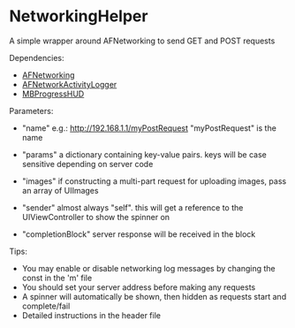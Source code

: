 # NetworkingHelper
A simple wrapper around AFNetworking to send GET and POST requests

Dependencies:
- [AFNetworking](https://github.com/AFNetworking/AFNetworking)
- [AFNetworkActivityLogger](https://github.com/AFNetworking/AFNetworkActivityLogger)
- [MBProgressHUD](https://github.com/jdg/MBProgressHUD)

Parameters:
- "name"
e.g.: http://192.168.1.1/myPostRequest
"myPostRequest" is the name

- "params"
a dictionary containing key-value pairs. keys will be case sensitive depending on server code

- "images"
if constructing a multi-part request for uploading images, pass an array of UIImages

- "sender"
almost always "self". this will get a reference to the UIViewController to show the spinner on

- "completionBlock"
server response will be received in the block

Tips:
- You may enable or disable networking log messages by changing the const in the 'm' file
- You should set your server address before making any requests
- A spinner will automatically be shown, then hidden as requests start and complete/fail
- Detailed instructions in the header file